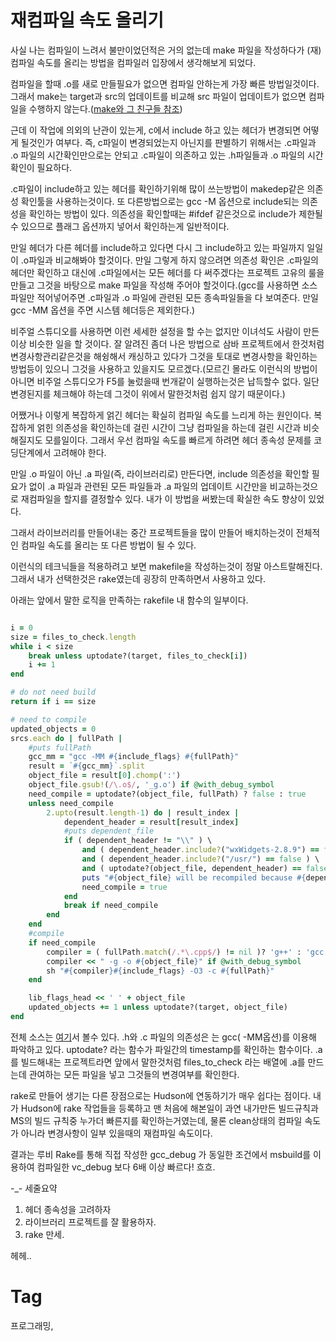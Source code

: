 재컴파일 속도 올리기
================

사실 나는 컴파일이 느려서 불만이었던적은 거의 없는데 make 파일을 작성하다가 (재)컴파일 속도를 올리는 방법을 컴파일러 입장에서 생각해보게 되었다.

컴파일을 할때 .o를 새로 만들필요가 없으면 컴파일 안하는게 가장 빠른 방법일것이다. 그래서 make는 target과 src의 업데이트를 비교해 src 파일이 업데이트가 없으면 컴파일을 수행하지 않는다.([make와 그 친구들 참조](200709252300-make와-그-친구들.md))

근데 이 작업에 의외의 난관이 있는게, c에서 include 하고 있는 헤더가 변경되면 어떻게 될것인가 여부다. 즉, c파일이 변경되었는지 아닌지를 판별하기 위해서는 .c파일과 .o 파일의 시간확인만으로는 안되고 .c파일이 의존하고 있는 .h파일들과 .o 파일의 시간확인이 필요하다.

.c파일이 include하고 있는 헤더를 확인하기위해 많이 쓰는방법이 makedep같은 의존성 확인툴을 사용하는것이다. 또 다른방법으로는 gcc -M 옵션으로 include되는 의존성을 확인하는 방법이 있다. 의존성을 확인할때는 #ifdef 같은것으로 include가 제한될수 있으므로 플래그 옵션까지 넣어서 확인하는게 일반적이다.

만일 헤더가 다른 헤더를 include하고 있다면 다시 그 include하고 있는 파일까지 일일이 .o파일과 비교해봐야 할것이다. 만일 그렇게 하지 않으려면 의존성 확인은 .c파일의 헤더만 확인하고 대신에 .c파일에서는 모든 헤더를 다 써주겠다는 프로젝트 고유의 룰을 만들고 그것을 바탕으로 make 파일을 작성해 주어야 할것이다.(gcc를 사용하면 소스파일만 적어넣어주면 .c파일과 .o 파일에 관련된 모든 종속파일들을 다 보여준다. 만일 gcc -MM 옵션을 주면 시스템 헤더등은 제외한다.)

비주얼 스튜디오를 사용하면 이런 세세한 설정을 할 수는 없지만 이녀석도 사람이 만든이상 비슷한 일을 할 것이다. 잘 알려진 좀더 나은 방법으로 삼바 프로젝트에서 한것처럼 변경사항관리같은것을 해슁해서 캐싱하고 있다가 그것을 토대로 변경사항을 확인하는 방법등이 있으니 그것을 사용하고 있을지도 모르겠다.(모르긴 몰라도 이런식의 방법이 아니면 비주얼 스튜디오가 F5를 눌렀을때 번개같이 실행하는것은 납득할수 없다. 일단 변경된지를 체크해야 하는데 그것이 위에서 말한것처럼 쉽지 않기 때문이다.)

어쨌거나 이렇게 복잡하게 얽긴 헤더는 확실히 컴파일 속도를 느리게 하는 원인이다. 복잡하게 얽힌 의존성을 확인하는데 걸린 시간이 그냥 컴파일을 하는데 걸린 시간과 비슷해질지도 모를일이다. 그래서 우선 컴파일 속도를 빠르게 하려면 헤더 종속성 문제를 코딩단계에서 고려해야 한다.

만일 .o 파일이 아닌 .a 파일(즉, 라이브러리로) 만든다면, include 의존성을 확인할 필요가 없이 .a 파일과 관련된 모든 파일들과 .a 파일의 업데이트 시간만을 비교하는것으로 재컴파일을 할지를 결정할수 있다. 내가 이 방법을 써봤는데 확실한 속도 향상이 있었다.

그래서 라이브러리를 만들어내는 중간 프로젝트들을 많이 만들어 배치하는것이 전체적인 컴파일 속도를 올리는 또 다른 방법이 될 수 있다.

이런식의 테크닉들을 적용하려고 보면 makefile을 작성하는것이 정말 아스트랄해진다. 그래서 내가 선택한것은 rake였는데 굉장히 만족하면서 사용하고 있다.

아래는 앞에서 말한 로직을 만족하는 rakefile 내 함수의 일부이다.

```ruby

i = 0
size = files_to_check.length
while i < size
    break unless uptodate?(target, files_to_check[i])
    i += 1
end

# do not need build
return if i == size

# need to compile
updated_objects = 0
srcs.each do | fullPath |
    #puts fullPath
    gcc_mm = "gcc -MM #{include_flags} #{fullPath}"
    result = `#{gcc_mm}`.split
    object_file = result[0].chomp(':')
    object_file.gsub!(/\.o$/, '_g.o') if @with_debug_symbol
    need_compile = uptodate?(object_file, fullPath) ? false : true
    unless need_compile
        2.upto(result.length-1) do | result_index |
            dependent_header = result[result_index]
            #puts dependent_file
            if ( dependent_header != "\\" ) \
                and ( dependent_header.include?("wxWidgets-2.8.9") == false ) \
                and ( dependent_header.include?("/usr/") == false ) \
                and ( uptodate?(object_file, dependent_header) == false )
                puts "#{object_file} will be recompiled because #{dependent_header} was changed"
                need_compile = true
            end
            break if need_compile
        end
    end
    #compile
    if need_compile
        compiler = ( fullPath.match(/.*\.cpp$/) != nil )? 'g++' : 'gcc'
        compiler << " -g -o #{object_file}" if @with_debug_symbol
        sh "#{compiler}#{include_flags} -O3 -c #{fullPath}"
    end

    lib_flags_head << ' ' + object_file
    updated_objects += 1 unless uptodate?(target, object_file)
end

```

전체 소스는 [여기](http://kldp.net/scm/viewvc.php/trunk/end_builder/end_default_builder.rb?root=end&view=markup)서 볼수 있다. .h와 .c 파일의 의존성은 는 gcc( -MM옵션)를 이용해 파악하고 있다. uptodate? 라는 함수가 파일간의 timestamp를 확인하는 함수이다. .a를 빌드해내는 프로젝트라면 앞에서 말한것처럼 files_to_check 라는 배열에 .a를 만드는데 관여하는 모든 파일을 넣고 그것들의 변경여부를 확인한다.

rake로 만들어 생기는 다른 장점으로는 Hudson에 연동하기가 매우 쉽다는 점이다. 내가 Hudson에 rake 작업들을 등록하고 맨 처음에 해본일이 과연 내가만든 빌드규칙과 MS의 빌드 규칙중 누가더 빠른지를 확인하는거였는데, 물론 clean상태의 컴파일 속도가 아니라 변경사항이 일부 있을때의 재컴파일 속도이다.

결과는 루비 Rake를 통해 직접 작성한 gcc_debug 가 동일한 조건에서 msbuild를 이용하여 컴파일한 vc_debug 보다 6배 이상 빠르다! 흐흐.

-_- 세줄요약

 1. 헤더 종속성을 고려하자
 2. 라이브러리 프로젝트를 잘 활용하자.
 3. rake 만세.

헤헤..

Tag
====
프로그래밍,